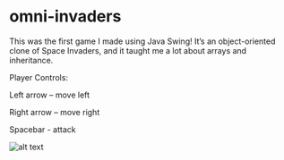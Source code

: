 # omni-invaders
This was the first game I made using Java Swing! It’s an object-oriented clone of Space Invaders, and it taught me a lot about arrays and inheritance.

Player Controls:

Left arrow – move left

Right arrow – move right

Spacebar - attack

![alt text](https://raw.githubusercontent.com/teddy-ui/omni-invaders/main/omni-invaders/omni-invaders.jpg)
